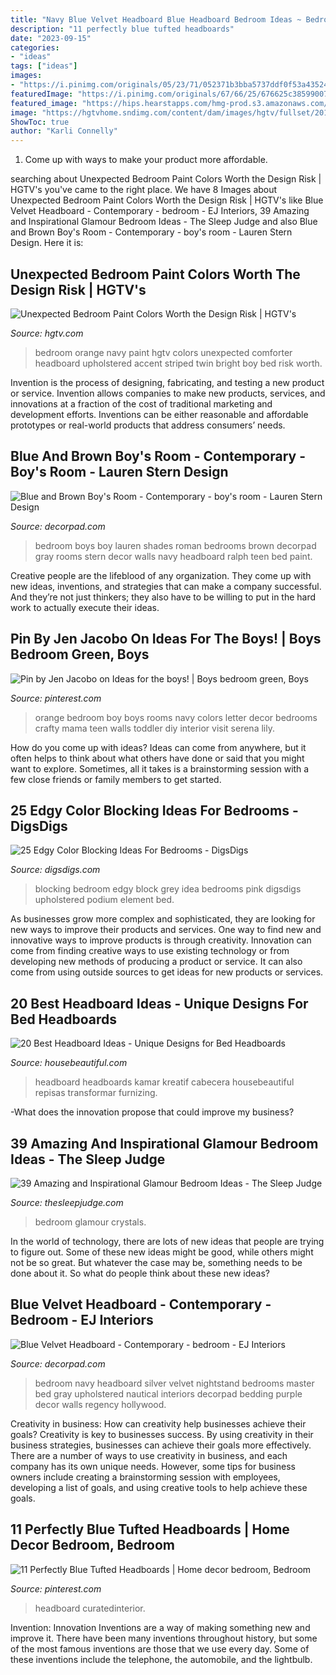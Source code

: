 ```yaml
---
title: "Navy Blue Velvet Headboard Blue Headboard Bedroom Ideas ~ Bedroom Boys Boy Lauren Shades Roman Bedrooms Brown Decorpad Gray Rooms Stern Decor Walls Navy Headboard Ralph Teen Bed Paint"
description: "11 perfectly blue tufted headboards"
date: "2023-09-15"
categories:
- "ideas"
tags: ["ideas"]
images:
- "https://i.pinimg.com/originals/05/23/71/052371b3bba5737ddf0f53a43524f366.jpg"
featuredImage: "https://i.pinimg.com/originals/67/66/25/676625c385990077f02a37e7eec2263f.jpg"
featured_image: "https://hips.hearstapps.com/hmg-prod.s3.amazonaws.com/images/pottery-barn-headboard-1520014415.jpg?crop=1xw:1xh;center,top&amp;resize=768:*"
image: "https://hgtvhome.sndimg.com/content/dam/images/hgtv/fullset/2016/7/27/0/M-Barnes-Co_Velasco_3.jpg.rend.hgtvcom.616.822.suffix/1469647439649.jpeg"
ShowToc: true
author: "Karli Connelly"
---
```



1. Come up with ways to make your product more affordable.

	

		
searching about Unexpected Bedroom Paint Colors Worth the Design Risk | HGTV&#039;s you've came to the right place. We have 8 Images about Unexpected Bedroom Paint Colors Worth the Design Risk | HGTV&#039;s like Blue Velvet Headboard - Contemporary - bedroom - EJ Interiors, 39 Amazing and Inspirational Glamour Bedroom Ideas - The Sleep Judge and also Blue and Brown Boy&#039;s Room - Contemporary - boy&#039;s room - Lauren Stern Design. Here it is:
		
    
## Unexpected Bedroom Paint Colors Worth The Design Risk | HGTV&#039;s

<img loading=lazy src="https://hgtvhome.sndimg.com/content/dam/images/hgtv/fullset/2016/7/27/0/M-Barnes-Co_Velasco_3.jpg.rend.hgtvcom.616.822.suffix/1469647439649.jpeg" onerror="this.onerror=null;this.src='https://tse4.mm.bing.net/th?id=OIP.JuyHFwO1AWOKlWRkByWcdQHaJ4&amp;pid=15.1';" alt="Unexpected Bedroom Paint Colors Worth the Design Risk | HGTV&#039;s">

_Source: hgtv.com_

>bedroom orange navy paint hgtv colors unexpected comforter headboard upholstered accent striped twin bright boy bed risk worth. 

	

Invention is the process of designing, fabricating, and testing a new product or service. Invention allows companies to make new products, services, and innovations at a fraction of the cost of traditional marketing and development efforts. Inventions can be either reasonable and affordable prototypes or real-world products that address consumers’ needs.

    
## Blue And Brown Boy&#039;s Room - Contemporary - Boy&#039;s Room - Lauren Stern Design

<img loading=lazy src="https://cdn.decorpad.com/photos/2011/03/24/0b3e6b2b16fc.png" onerror="this.onerror=null;this.src='https://tse3.mm.bing.net/th?id=OIP.1yjM2i5UCYbEkn4A5_Hk3QHaE6&amp;pid=15.1';" alt="Blue and Brown Boy&#039;s Room - Contemporary - boy&#039;s room - Lauren Stern Design">

_Source: decorpad.com_

>bedroom boys boy lauren shades roman bedrooms brown decorpad gray rooms stern decor walls navy headboard ralph teen bed paint. 

	

Creative people are the lifeblood of any organization. They come up with new ideas, inventions, and strategies that can make a company successful. And they’re not just thinkers; they also have to be willing to put in the hard work to actually execute their ideas.

    
## Pin By Jen Jacobo On Ideas For The Boys! | Boys Bedroom Green, Boys

<img loading=lazy src="https://i.pinimg.com/originals/67/66/25/676625c385990077f02a37e7eec2263f.jpg" onerror="this.onerror=null;this.src='https://tse3.mm.bing.net/th?id=OIP.BiUD4XTREOrWm4C0TlQQHwHaJ6&amp;pid=15.1';" alt="Pin by Jen Jacobo on Ideas for the boys! | Boys bedroom green, Boys">

_Source: pinterest.com_

>orange bedroom boy boys rooms navy colors letter decor bedrooms crafty mama teen walls toddler diy interior visit serena lily. 

	

How do you come up with ideas?
Ideas can come from anywhere, but it often helps to think about what others have done or said that you might want to explore. Sometimes, all it takes is a brainstorming session with a few close friends or family members to get started.

    
## 25 Edgy Color Blocking Ideas For Bedrooms - DigsDigs

<img loading=lazy src="https://www.digsdigs.com/photos/2018/09/12-a-kids-bedroom-is-spruced-up-with-color-blocking-in-green-pink-grey-and-cream-a-bold-and-creative-idea.jpg" onerror="this.onerror=null;this.src='https://tse1.mm.bing.net/th?id=OIP.W0A3E7UGVwPPaKFZIeC_lQHaLH&amp;pid=15.1';" alt="25 Edgy Color Blocking Ideas For Bedrooms - DigsDigs">

_Source: digsdigs.com_

>blocking bedroom edgy block grey idea bedrooms pink digsdigs upholstered podium element bed. 

	

As businesses grow more complex and sophisticated, they are looking for new ways to improve their products and services. One way to find new and innovative ways to improve products is through creativity. Innovation can come from finding creative ways to use existing technology or from developing new methods of producing a product or service. It can also come from using outside sources to get ideas for new products or services.

    
## 20 Best Headboard Ideas - Unique Designs For Bed Headboards

<img loading=lazy src="https://hips.hearstapps.com/hmg-prod.s3.amazonaws.com/images/pottery-barn-headboard-1520014415.jpg?crop=1xw:1xh;center,top&amp;resize=768:*" onerror="this.onerror=null;this.src='https://tse3.mm.bing.net/th?id=OIP.oWocreurXpYtPtPi6GW3SwHaLH&amp;pid=15.1';" alt="20 Best Headboard Ideas - Unique Designs for Bed Headboards">

_Source: housebeautiful.com_

>headboard headboards kamar kreatif cabecera housebeautiful repisas transformar furnizing. 

	

-What does the innovation propose that could improve my business?

    
## 39 Amazing And Inspirational Glamour Bedroom Ideas - The Sleep Judge

<img loading=lazy src="https://www.thesleepjudge.com/wp-content/uploads/2017/11/Baby-Blue-Crystals.jpg" onerror="this.onerror=null;this.src='https://tse4.mm.bing.net/th?id=OIP.TXdD9N_csaIufElGXBe8AwHaJ4&amp;pid=15.1';" alt="39 Amazing and Inspirational Glamour Bedroom Ideas - The Sleep Judge">

_Source: thesleepjudge.com_

>bedroom glamour crystals. 

	

In the world of technology, there are lots of new ideas that people are trying to figure out. Some of these new ideas might be good, while others might not be so great. But whatever the case may be, something needs to be done about it. So what do people think about these new ideas?

    
## Blue Velvet Headboard - Contemporary - Bedroom - EJ Interiors

<img loading=lazy src="https://cdn.decorpad.com/photos/2011/12/05/8580fa11ac87.jpg" onerror="this.onerror=null;this.src='https://tse2.mm.bing.net/th?id=OIP.R03REV472m33qvdxCQClVgHaKC&amp;pid=15.1';" alt="Blue Velvet Headboard - Contemporary - bedroom - EJ Interiors">

_Source: decorpad.com_

>bedroom navy headboard silver velvet nightstand bedrooms master bed gray upholstered nautical interiors decorpad bedding purple decor walls regency hollywood. 

	

Creativity in business: How can creativity help businesses achieve their goals?
Creativity is key to businesses success. By using creativity in their business strategies, businesses can achieve their goals more effectively. There are a number of ways to use creativity in business, and each company has its own unique needs. However, some tips for business owners include creating a brainstorming session with employees, developing a list of goals, and using creative tools to help achieve these goals.

    
## 11 Perfectly Blue Tufted Headboards | Home Decor Bedroom, Bedroom

<img loading=lazy src="https://i.pinimg.com/originals/05/23/71/052371b3bba5737ddf0f53a43524f366.jpg" onerror="this.onerror=null;this.src='https://tse4.mm.bing.net/th?id=OIP.EdWx9APhRoWEJvaXaVgitgHaKt&amp;pid=15.1';" alt="11 Perfectly Blue Tufted Headboards | Home decor bedroom, Bedroom">

_Source: pinterest.com_

>headboard curatedinterior. 

	

Invention: Innovation
Inventions are a way of making something new and improve it. There have been many inventions throughout history, but some of the most famous inventions are those that we use every day. Some of these inventions include the telephone, the automobile, and the lightbulb.

